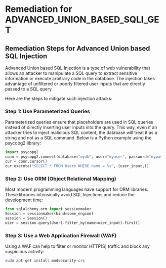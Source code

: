 # Remediation for ADVANCED_UNION_BASED_SQLI_GET

## Remediation Steps for Advanced Union based SQL Injection 

Advanced Union based SQL Injection is a type of web vulnerability that allows an attacker to manipulate a SQL query to extract sensitive information or execute arbitrary code in the database. The injection takes advantage of unfiltered or poorly filtered user inputs that are directly passed to a SQL query. 

Here are the steps to mitigate such injection attacks:

### Step 1: Use Parameterized Queries

Parameterized queries ensure that placeholders are used in SQL queries instead of directly inserting user inputs into the query. This way, even if an attacker tries to inject malicious SQL content, the database will treat it as a string and not as a SQL command. Below is a Python example using the psycopg2 library:

```python
import psycopg2
conn = psycopg2.connect(database="mydb", user="myuser", password="mypassword")
cur = conn.cursor()
cur.execute("SELECT * FROM Users WHERE name = %s", (user_input,))
```

### Step 2: Use ORM (Object Relational Mapping) 

Most modern programming languages have support for ORM libraries. These libraries intrinsically avoid SQL Injections and reduce the development time:

```python
from sqlalchemy.orm import sessionmaker
Session = sessionmaker(bind=some_engine)
session = Session()
user = session.query(User).filter_by(name=user_input).first()
```

### Step 3: Use a Web Application Firewall (WAF)

Using a WAF can help to filter or monitor HTTP(S) traffic and block any suspicious activity:

```bash
sudo apt-get install modsecurity-crs
```